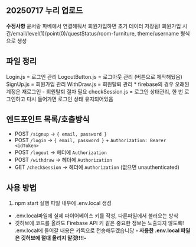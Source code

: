 
## 20250717 누리 업로드
**수정사항**
윤서랑 파베에서 연결해둬서 회원가입하면 초기 데이터 저장됨!
회원가입 시간/email/level(1)/point(0)/questStatus/room-furniture, theme/username 형식으로 생성


## 파일 정리
Login.js = 로그인 관리
LogoutButton.js = 로그아웃 관리 (버튼으로 제작해뒀음)
SignUp.js = 회원가입 관리
WithDraw.js = 회원탈퇴 관리 * firebase의 경우 오래된 계정은 재로그인 - 회원탈퇴 절차 필요
checkSession.js = 로그인 상태관리, 한 번 로그인하고 다시 들어가면 로그인 상태 유지되어있음

## 엔드포인트 목록/호출방식
- POST `/signup` → `{ email, password }`
- POST `/login` → `{ email, password }` + `Authorization: Bearer <idToken>`
- POST `/logout` → 헤더에 `Authorization`
- POST `/withdraw` → 헤더에 `Authorization`
- GET  `/checkSession` → 헤더에 `Authorization` (없으면 unauthenticated)

## 사용 방법
1) npm start 실행 파일 내부에 .env.local 생성
- .env.local파일에 실제 파이어베이스 키를 작성, 다른파일에서 불러오는 방식
- 깃허브에 코드를 올려도 Firebase API 키 같은 중요한 정보는 노출되지 않도록! .env.local에 들어갈 내용은 카톡으로 전송해두겠습니당
**- 사용한 .env.local 파일은 깃허브에 절대 올리지 말것!!!!-**

